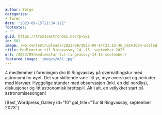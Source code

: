 ```yaml
---
author: Børge
categories:
- Turer
date: "2023-09-15T21:34:12Z"
footnotes:
- ""
guid: https://tromsoastronomi.no/?p=581
id: 581
image: /wp-content/uploads/2023/09/2023-09-14T23.10.46_DSCF3684-scaled.jpg
title: Medlemstur til Ringvassøy 14.-15. september 2023
url: /2023/09/medlemstur-til-ringvassoy-14-15-september/
featured_image: 'images/m31.jpg'
---
```


4 medlemmer i foreningen dro til Ringvassøy på overnattingstur med astronomi for øyet. Det var skiftende vær: litt yr, mye overskyet og perioder med klarvær. Hyggelige stunder med observasjon (inkl. en del nordlys), diskusjoner og litt astronomisk brettspill. Alt i alt, en vellykket start på astronomisesongen!

\[Best\_Wordpress\_Gallery id=”10″ gal\_title=”Tur til Ringvassøy, september 2023″\] 

